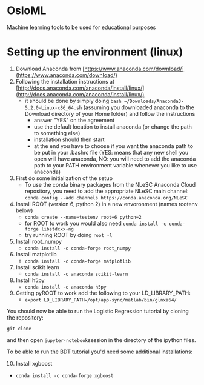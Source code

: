 # OsloML

Machine learning tools to be used for educational purposes

# Setting up the environment (linux)

1. Download Anaconda from [https://www.anaconda.com/download/](https://www.anaconda.com/download/)
2. Following the installation instructions at [http://docs.anaconda.com/anaconda/install/linux/](http://docs.anaconda.com/anaconda/install/linux/)
   - it should be done by simply doing `bash ~/Downloads/Anaconda3-5.2.0-Linux-x86_64.sh` (assuming you downloaded anaconda to the Download directory of your Home folder) and follow the instructions
      - answer "YES" on the agreement
      - use the default location to install anaconda (or change the path to something else)
      - installation should then start
      - at the end you have to choose if you want the anaconda path to be put in your .bashrc file (YES: means that any new shell you open will have anaconda, NO: you will need to add the anaconda path to your PATH environment variable whenever you like to use anaconda)
3. First do some initialization of the setup
   - To use the conda binary packages from the NLeSC Anaconda Cloud repository, you need to add the appropriate NLeSC main channel: `conda config --add channels https://conda.anaconda.org/NLeSC`
4. Install ROOT (version 6, python 2) in a new envoronment (names rootenv below)
   - `conda create --name=testenv root=6 python=2`
   - for ROOT to work you would also need `conda install -c conda-forge libstdcxx-ng`
   - try running ROOT by doing `root -l`
5. Install root_numpy
   - `conda install -c conda-forge root_numpy`
6. Install matplotlib
   - `conda install -c conda-forge matplotlib`
7. Install scikit learn
   - `conda install -c anaconda scikit-learn`
8. Install h5py
   - `conda install -c anaconda h5py`
9. Getting pyROOT to work add the following to your LD_LIBRARY_PATH:
   - `export LD_LIBRARY_PATH=/opt/app-sync/matlab/bin/glnxa64/`

You should now be able to run the Logistic Regression tutorial by cloning the repository:

`git clone `

and then open `jupyter-notebook`session in the directory of the ipython files.

To be able to run the BDT tutorial you'd need some additional installations:

10. Install xgboost
   - `conda install -c conda-forge xgboost`
